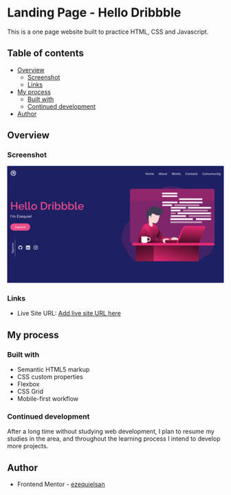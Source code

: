 # Landing Page - Hello Dribbble

This is a one page website built to practice HTML, CSS and Javascript.

## Table of contents

- [Overview](#overview)
  - [Screenshot](#screenshot)
  - [Links](#links)
- [My process](#my-process)
  - [Built with](#built-with)
  - [Continued development](#continued-development)
- [Author](#author)

## Overview

### Screenshot

![](./design/desktop-preview.png)

### Links

- Live Site URL: [Add live site URL here](https://your-live-site-url.com)

## My process

### Built with

- Semantic HTML5 markup
- CSS custom properties
- Flexbox
- CSS Grid
- Mobile-first workflow

### Continued development

After a long time without studying web development, I plan to resume my studies in the area, and throughout the learning process I intend to develop more projects.

## Author

- Frontend Mentor - [ezequielsan](https://www.frontendmentor.io/profile/ezequielsan)



